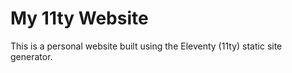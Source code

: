 # My 11ty Website

This is a personal website built using the Eleventy (11ty) static site generator.
